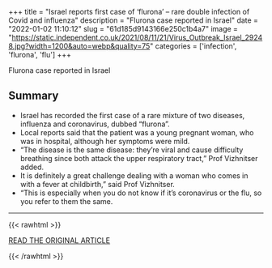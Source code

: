+++
title = "Israel reports first case of ‘flurona’ – rare double infection of Covid and influenza"
description = "Flurona case reported in Israel"
date = "2022-01-02 11:10:12"
slug = "61d185d9143166e250c1b4a7"
image = "https://static.independent.co.uk/2021/08/11/21/Virus_Outbreak_Israel_29248.jpg?width=1200&auto=webp&quality=75"
categories = ['infection', 'flurona', 'flu']
+++

Flurona case reported in Israel

## Summary

- Israel has recorded the first case of a rare mixture of two diseases, influenza and coronavirus, dubbed “flurona”.
- Local reports said that the patient was a young pregnant woman, who was in hospital, although her symptoms were mild.
- “The disease is the same disease: they’re viral and cause difficulty breathing since both attack the upper respiratory tract,” Prof Vizhnitser added.
- It is definitely a great challenge dealing with a woman who comes in with a fever at childbirth,” said Prof Vizhnitser.
- “This is especially when you do not know if it’s coronavirus or the flu, so you refer to them the same.

---

{{< rawhtml >}}
  <p class="article-category">
    <a target="_blank" href="https://www.independent.co.uk/news/world/middle-east/israel-flurona-coronavirus-covid-influenza-b1985281.html">READ THE ORIGINAL ARTICLE</a>
  </p>
{{< /rawhtml >}}
